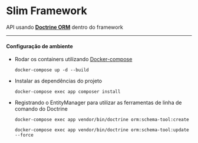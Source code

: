 # Slim Framework
API usando **[Doctrine ORM](https://www.doctrine-project.org/)** dentro do framework

---

#### Configuração de ambiente

* Rodar os containers utilizando [Docker-compose](https://docs.docker.com/compose/)
    ```
    docker-compose up -d --build
    ```

* Instalar as dependências do projeto
    ```
    docker-compose exec app composer install
    ```

* Registrando o EntityManager para utilizar as ferramentas de linha de comando do Doctrine

    ```
    docker-compose exec app vendor/bin/doctrine orm:schema-tool:create
    ```

    ```
    docker-compose exec app vendor/bin/doctrine orm:schema-tool:update --force
    ```